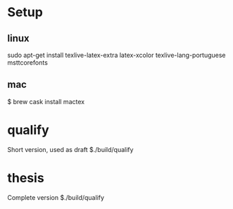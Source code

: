# Setup
## linux
sudo apt-get install texlive-latex-extra latex-xcolor texlive-lang-portuguese msttcorefonts

## mac
$ brew cask install mactex

# qualify
Short version, used as draft
 $./build/qualify

# thesis
Complete version
 $./build/qualify

